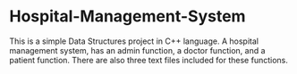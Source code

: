 # Hospital-Management-System
This is a simple Data Structures project in C++ language. A hospital management system, has an admin function, a doctor function, and a patient function. There are also three text files included for these functions.

